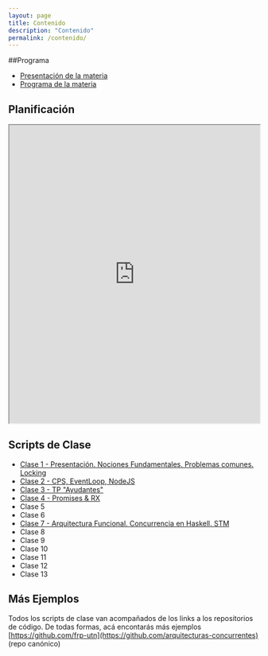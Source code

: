 ```yaml
---
layout: page
title: Contenido
description: "Contenido"
permalink: /contenido/
---
```


##Programa

- [Presentación de la materia](https://docs.google.com/presentation/d/1XwWPNhZJwLWWFcU2vh3i6XbYIkhZvBiLS-zszmBQIkY)
- [Programa de la materia](https://drive.google.com/file/d/0B5xDW-XvRuFubXQydUF5LXdhdnc/view?usp=sharing)


## Planificación

<iframe style="width: 100%; height:600px" 
  src="https://docs.google.com/spreadsheets/d/1upxvH_s0avodmFg4XOOvnsUP6UZ5lUza38crtxvjKfM/pubhtml?gid=0&amp;single=true&amp;widget=true&amp;headers=false"></iframe>

## Scripts de Clase

* [Clase 1 - Presentación. Nociones Fundamentales. Problemas comunes. Locking](https://docs.google.com/document/d/1DqQ04nYlMyvwdjfHBPSti5N3YzPd_Xmmj_0utubuaeE/edit#heading=h.3plpja1w8uaz)
* [Clase 2 - CPS, EventLoop, NodeJS](https://docs.google.com/document/d/1qN_HSIvjV5L78NxiEuT2EqHXKNVuQv3SKEbKt8guOnI/edit#heading=h.r8cpo7leyq8g)
* [Clase 3 - TP "Ayudantes"](https://docs.google.com/document/d/1j7agLiiWzoOAY3cmF2uevn8fvyrG0oDm0SzBkQru6A4/edit)
* [Clase 4 - Promises & RX](https://docs.google.com/document/d/1YRZh9sKo97oexohtdSXfY-BUK_Ya05WUeZUfSlO20LI/edit)
* Clase 5
* Clase 6
* [Clase 7 - Arquitectura Funcional. Concurrencia en Haskell. STM](https://docs.google.com/document/d/1DnpmtIrhlsuYLF5pv0qfyi_rkGp8nWo4QRQJZDVe0y8/edit#)
* Clase 8
* Clase 9
* Clase 10
* Clase 11
* Clase 12
* Clase 13

## Más Ejemplos

Todos los scripts de clase van acompañados de los links a los repositorios de código. De todas formas, acá encontarás más ejemplos  [https://github.com/frp-utn](https://github.com/arquitecturas-concurrentes) (repo canónico)
